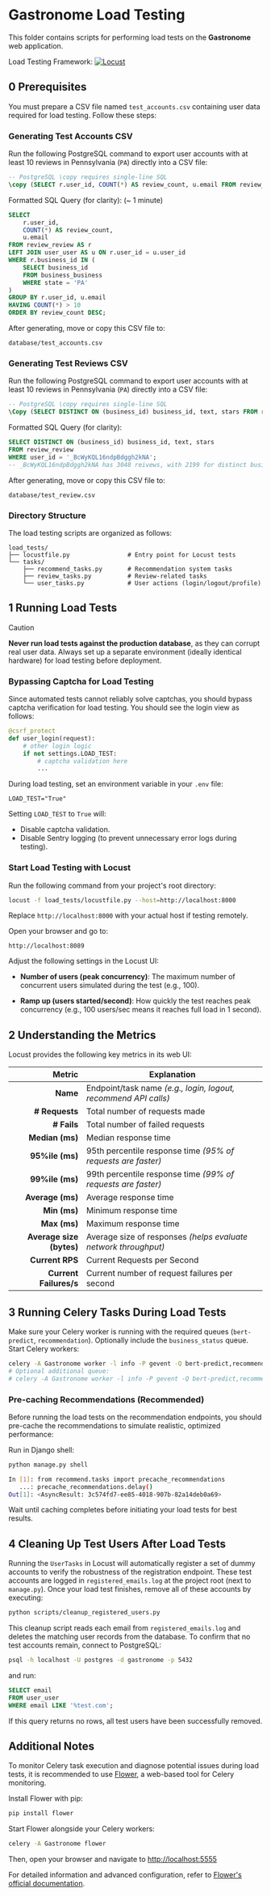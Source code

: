 # Gastronome Load Testing

This folder contains scripts for performing load tests on the **Gastronome** web application.

Load Testing Framework: [![Locust](https://img.shields.io/badge/Locust-2.37.6-brightgreen?logo=python\&logoColor=white)](https://locust.io/)

## 0  Prerequisites

You must prepare a CSV file named `test_accounts.csv` containing user data required for load testing. Follow these steps:

### Generating Test Accounts CSV

Run the following PostgreSQL command to export user accounts with at least 10 reviews in Pennsylvania (`PA`) directly into a CSV file:

```sql
-- PostgreSQL \copy requires single-line SQL
\copy (SELECT r.user_id, COUNT(*) AS review_count, u.email FROM review_review AS r LEFT JOIN user_user AS u ON r.user_id = u.user_id WHERE r.business_id IN (SELECT business_id FROM business_business WHERE state = 'PA') GROUP BY r.user_id, u.email HAVING COUNT(*) > 10 ORDER BY review_count DESC) TO 'test_accounts.csv' WITH CSV HEADER;
```

Formatted SQL Query (for clarity): (\~ 1 minute)

```sql
SELECT 
    r.user_id, 
    COUNT(*) AS review_count, 
    u.email
FROM review_review AS r
LEFT JOIN user_user AS u ON r.user_id = u.user_id
WHERE r.business_id IN (
    SELECT business_id
    FROM business_business
    WHERE state = 'PA'
)
GROUP BY r.user_id, u.email
HAVING COUNT(*) > 10
ORDER BY review_count DESC;
```

After generating, move or copy this CSV file to:

```
database/test_accounts.csv
```

### Generating Test Reviews CSV

Run the following PostgreSQL command to export user accounts with at least 10 reviews in Pennsylvania (`PA`) directly into a CSV file:

```sql
-- PostgreSQL \copy requires single-line SQL
\Copy (SELECT DISTINCT ON (business_id) business_id, text, stars FROM review_review WHERE user_id = '_BcWyKQL16ndpBdggh2kNA') TO 'test_review.csv' WITH CSV HEADER;
```

Formatted SQL Query (for clarity):

```sql
SELECT DISTINCT ON (business_id) business_id, text, stars
FROM review_review
WHERE user_id = '_BcWyKQL16ndpBdggh2kNA';
-- _BcWyKQL16ndpBdggh2kNA has 3048 reivews, with 2199 for distinct business
```

After generating, move or copy this CSV file to:

```
database/test_review.csv
```

### Directory Structure

The load testing scripts are organized as follows:

```
load_tests/
├── locustfile.py                # Entry point for Locust tests
└── tasks/
    ├── recommend_tasks.py       # Recommendation system tasks
    ├── review_tasks.py          # Review-related tasks
    └── user_tasks.py            # User actions (login/logout/profile)
```

## 1  Running Load Tests

> [!CAUTION]
>
> **Never run load tests against the production database**, as they can corrupt real user data. Always set up a separate environment (ideally identical hardware) for load testing before deployment.

### Bypassing Captcha for Load Testing

Since automated tests cannot reliably solve captchas, you should bypass captcha verification for load testing. You should see the login view as follows:

```python
@csrf_protect
def user_login(request):
    # other login logic
    if not settings.LOAD_TEST:
        # captcha validation here
        ...
```

During load testing, set an environment variable in your `.env` file:

```
LOAD_TEST="True"
```

Setting `LOAD_TEST` to `True` will:

* Disable captcha validation.
* Disable Sentry logging (to prevent unnecessary error logs during testing).

### Start Load Testing with Locust

Run the following command from your project's root directory:

```bash
locust -f load_tests/locustfile.py --host=http://localhost:8000
```

Replace `http://localhost:8000` with your actual host if testing remotely.

Open your browser and go to:

```
http://localhost:8089
```

Adjust the following settings in the Locust UI:

* **Number of users (peak concurrency)**:
  The maximum number of concurrent users simulated during the test (e.g., 100).

* **Ramp up (users started/second)**:
  How quickly the test reaches peak concurrency (e.g., 100 users/sec means it reaches full load in 1 second).

## 2  Understanding the Metrics

Locust provides the following key metrics in its web UI:

|                   Metric | Explanation                                                  |
| -----------------------: | ------------------------------------------------------------ |
|                 **Name** | Endpoint/task name *(e.g., login, logout, recommend API calls)* |
|           **# Requests** | Total number of requests made                                |
|              **# Fails** | Total number of failed requests                              |
|          **Median (ms)** | Median response time                                         |
|          **95%ile (ms)** | 95th percentile response time *(95% of requests are faster)* |
|          **99%ile (ms)** | 99th percentile response time *(99% of requests are faster)* |
|         **Average (ms)** | Average response time                                        |
|             **Min (ms)** | Minimum response time                                        |
|             **Max (ms)** | Maximum response time                                        |
| **Average size (bytes)** | Average size of responses *(helps evaluate network throughput)* |
|          **Current RPS** | Current Requests per Second                                  |
|   **Current Failures/s** | Current number of request failures per second                |

## 3  Running Celery Tasks During Load Tests

Make sure your Celery worker is running with the required queues (`bert-predict`, `recommendation`). Optionally include the `business_status` queue. Start Celery workers:

```bash
celery -A Gastronome worker -l info -P gevent -Q bert-predict,recommendation
# Optional additional queue:
# celery -A Gastronome worker -l info -P gevent -Q bert-predict,recommendation,business_status
```

### Pre-caching Recommendations (Recommended)

Before running the load tests on the recommendation endpoints, you should pre-cache the recommendations to simulate realistic, optimized performance:

Run in Django shell:

```bash
python manage.py shell

In [1]: from recommend.tasks import precache_recommendations
   ...: precache_recommendations.delay()
Out[1]: <AsyncResult: 3c574fd7-ee85-4018-907b-82a14deb0a69>
```

Wait until caching completes before initiating your load tests for best results.

## 4  Cleaning Up Test Users After Load Tests

Running the `UserTasks` in Locust will automatically register a set of dummy accounts to verify the robustness of the registration endpoint. These test accounts are logged in `registered_emails.log` at the project root (next to `manage.py`). Once your load test finishes, remove all of these accounts by executing:

```bash
python scripts/cleanup_registered_users.py
```

This cleanup script reads each email from `registered_emails.log` and deletes the matching user records from the database. To confirm that no test accounts remain, connect to PostgreSQL:

```bash
psql -h localhost -U postgres -d gastronome -p 5432
```

and run:

```sql
SELECT email
FROM user_user
WHERE email LIKE '%test.com';
```

If this query returns no rows, all test users have been successfully removed.

## Additional Notes

To monitor Celery task execution and diagnose potential issues during load tests, it is recommended to use [Flower](https://github.com/mher/flower), a web-based tool for Celery monitoring.

Install Flower with pip:

```bash
pip install flower
```

Start Flower alongside your Celery workers:

```bash
celery -A Gastronome flower
```

Then, open your browser and navigate to [http://localhost:5555](http://localhost:5555)

For detailed information and advanced configuration, refer to [Flower's official documentation](https://flower.readthedocs.io/en/latest/).
